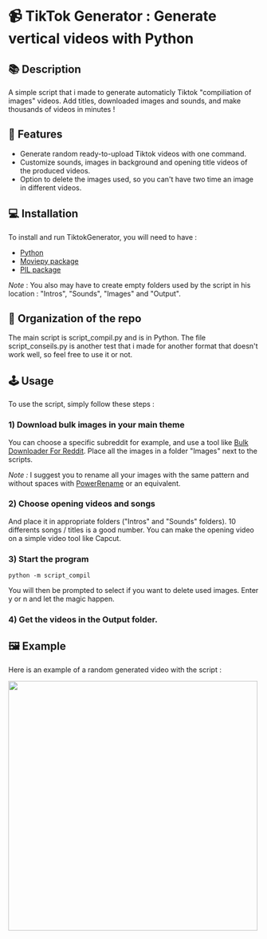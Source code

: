# 📹 TikTok Generator : Generate vertical videos with Python
## 📚 Description
A simple script that i made to generate automaticly Tiktok "compiliation of images" videos. Add titles, downloaded images and sounds, and make thousands of videos in minutes !

## 🚀 Features 
- Generate random ready-to-upload Tiktok videos with one command.
- Customize sounds, images in background and opening title videos of the produced videos.
- Option to delete the images used, so you can't have two time an image in different videos.

## 💻 Installation
To install and run TiktokGenerator, you will need to have :
- [Python](https://www.python.org/downloads/)
- [Moviepy package](https://zulko.github.io/moviepy/)
- [PIL package](https://he-arc.github.io/livre-python/pillow/index.html)

*Note* : You also may have to create empty folders used by the script in his location : "Intros", "Sounds", "Images" and "Output".

## 👤 Organization of the repo
The main script is script_compil.py and is in Python. The file script_conseils.py is another test that i made for another format that doesn't work well, so feel free to use it or not.


## 🕹️ Usage
To use the script, simply follow these steps :
### 1) Download bulk images in your main theme
You can choose a specific subreddit for example, and use a tool like [Bulk Downloader For Reddit](https://github.com/aliparlakci/bulk-downloader-for-reddit). Place all the images in a folder "Images" next to the scripts.

*Note :* I suggest you to rename all your images with the same pattern and without spaces with [PowerRename](https://learn.microsoft.com/en-us/windows/powertoys/powerrename) or an equivalent.

### 2) Choose opening videos and songs
And place it in appropriate folders ("Intros" and "Sounds" folders). 10 differents songs / titles is a good number. You can make the opening video on a simple video tool like Capcut.

### 3) Start the program
```
python -m script_compil
```
You will then be prompted to select if you want to delete used images. Enter y or n and let the magic happen.

### 4) Get the videos in the Output folder.

## 🖼️ Example
Here is an example of a random generated video with the script :

<img src=".images/demo.gif" height="500">

